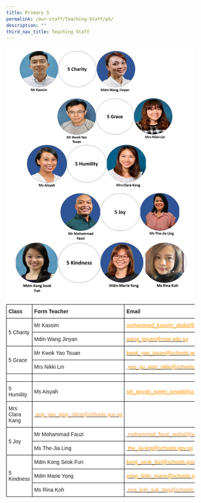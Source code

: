 ```yaml
---
title: Primary 5
permalink: /our-staff/Teaching-Staff/p5/
description: ""
third_nav_title: Teaching Staff
---
```

![](/images/new%20p5%2030%20june.jpg)

<style type="text/css">
.tg  {border-collapse:collapse;border-spacing:0;margin:0px auto;}
.tg td{border-color:black;border-style:solid;border-width:1px;font-family:Arial, sans-serif;font-size:14px;
  overflow:hidden;padding:10px 5px;word-break:normal;}
.tg th{border-color:black;border-style:solid;border-width:1px;font-family:Arial, sans-serif;font-size:14px;
  font-weight:normal;overflow:hidden;padding:10px 5px;word-break:normal;}
.tg .tg-sce8{background-color:#FFF;color:#FC9400;text-align:left;text-decoration:underline;vertical-align:middle}
.tg .tg-8rcp{background-color:#FFF;font-weight:bold;text-align:left;vertical-align:middle}
.tg .tg-zr06{background-color:#FFF;text-align:left;vertical-align:middle}
.tg .tg-794o{background-color:#FFF;color:#F93;text-align:left;text-decoration:underline;vertical-align:middle}
</style>
<table class="tg">
<tbody>
  <tr>
    <td class="tg-8rcp">Class</td>
    <td class="tg-8rcp">Form Teacher</td>
    <td class="tg-8rcp">Email</td>
  </tr>
  <tr>
    <td class="tg-zr06" rowspan="3">5 Charity</td>
    <td class="tg-zr06">Mr Kassim </td>
    <td class="tg-sce8"><a href="mailto:mohammed_kassim_abdul@schools.gov.sg"><span style="text-decoration:underline;color:#FC9400">mohammed_kassim_abdul@schools.gov.sg</span></a></td>
  </tr>
  <tr>
  
  </tr>
  <tr>
    <td class="tg-zr06">Mdm Wang Jinyan</td>
    <td class="tg-zr06"><a href="mailto:wang_jinyan@moe.edu.sg" target="_blank" rel="noopener noreferrer"><span style="color:#FC9400">wang_jinyan@moe.edu.sg</span></a></td>
  </tr>
  <tr>
    <td class="tg-zr06" rowspan="2">5 Grace</td>
    <td class="tg-zr06">Mr Kwok Yao Tsuan</td>
    <td class="tg-zr06"><a href="mailto:kwok_yao_tsuan@schools.gov.sg" target="_blank" rel="noopener noreferrer"><span style="color:#FC9400">kwok_yao_tsuan@schools.gov.sg</span></a></td>
  </tr>
  <tr>
    <td class="tg-zr06">Mrs Nikki Lin</td>
    <td class="tg-zr06"><a href="mailto:&nbsp;yeo_yu_nian_nikki@schools.gov.sg" target="_blank" rel="noopener noreferrer"><span style="color:#FC9400">&nbsp;yeo_yu_nian_nikki@schools.gov.sg</span></a></td>
		</tr><tr>
		<td class="tg-zr06"></td>
    <td class="tg-zr06"><span style="color:#FC9400"></span></td>
  </tr>
  <tr>
    
<td class="tg-zr06"><span style="font-weight:400;font-style:normal">5 Humility</span></td>
    <td class="tg-zr06">Ms Aisyah</td>
    <td class="tg-sce8"><a href="mailto:siti_aisyah_puteri_junadi@schools.gov.sgg"><span style="text-decoration:underline;color:#FC9400">siti_aisyah_puteri_junadi@schools.gov.sg</span></a></td>
		</tr><tr>
		 <td class="tg-zr06">Mrs Clara Kang</td>
    <td class="tg-794o"><a href="mailto:&nbsp;ang_yan_qing_clara@schools.gov.sg"><span style="color:#F93">&nbsp;ang_yan_qing_clara@schools.gov.sg</span></a></td>
  </tr>
  <tr>
    <td class="tg-zr06" rowspan="2">5 Joy</td>
    <td class="tg-zr06">Mr Mohammad Fauzi</td>
    <td class="tg-794o"><a href="mailto:&nbsp;mohammad_fauzi_wahid@schools.gov.sg"><span style="color:#F93">&nbsp;mohammad_fauzi_wahid@schools.gov.sg</span></a></td>
  </tr>
  <tr>
    <td class="tg-zr06">Ms The-Jia Ling</td>
    <td class="tg-zr06"><a href="mailto:&nbsp;the_jia-ling@schools.gov.sg" target="_blank" rel="noopener noreferrer"><span style="color:#FC9400">&nbsp;the_jia-ling@schools.gov.sg</span></a></td>
  </tr>
  <tr>
    <td class="tg-zr06" rowspan="3">5 Kindness  </td>
    <td class="tg-zr06">Mdm Kong Seok Fun</td>
    <td class="tg-zr06"><a href="mailto:kong_seok_fun@schools.gov.sg" target="_blank" rel="noopener noreferrer"><span style="color:#FC9400">kong_seok_fun@schools.gov.sg</span></a></td>
  </tr>
  <tr>
    <td class="tg-zr06">Mdm Marie Yong</td>
    <td class="tg-zr06"><a href="mailto:yong_linlin_marie@schools.gov.sg" target="_blank" rel="noopener noreferrer"><span style="color:#FC9400">yong_linlin_marie@schools.gov.sg</span></a></td>
  </tr>
  <tr>
    <td class="tg-zr06">Ms Rina Koh</td>
    <td class="tg-794o"><a href="mailto:&nbsp;rina_koh_sok_ting@schools.gov.sg"><span style="color:#F93">&nbsp;rina_koh_sok_ting@schools.gov.sg</span></a></td>
  </tr>
</tbody>
</table>